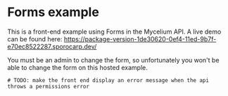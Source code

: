 # Forms example

This is a front-end example using Forms in the Mycelium API. A live demo can be
found here:
https://package-version-1de30620-0ef4-11ed-9b7f-e70ec8522287.sporocarp.dev/

You must be an admin to change the form, so unfortunately you won't be able to
change the form on this hosted example.

```
# TODO: make the front end display an error message when the api throws a permissions error
```
